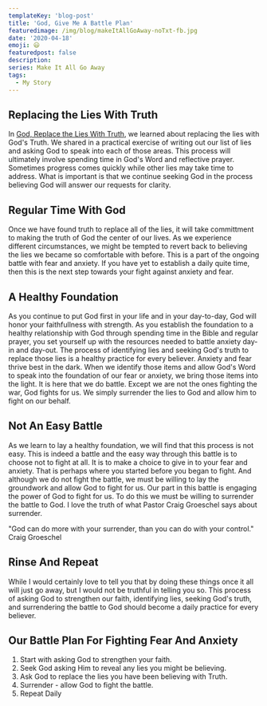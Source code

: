 ```yaml
---
templateKey: 'blog-post'
title: 'God, Give Me A Battle Plan'
featuredimage: /img/blog/makeItAllGoAway-noTxt-fb.jpg
date: '2020-04-18'
emoji: 😃
featuredpost: false
description:
series: Make It All Go Away
tags:
  - My Story
---
```


## Replacing the Lies With Truth

In [God, Replace the Lies With Truth](https://www.craigbooker.com/blog/god-replace-the-lies-with-truth/), we learned about replacing the lies with God's Truth. We shared in a practical exercise of writing out our list of lies and asking God to speak into each of those areas. This process will ultimately involve spending time in God's Word and reflective prayer. Sometimes progress comes quickly while other lies may take time to address. What is important is that we continue seeking God in the process believing God will answer our requests for clarity.

## Regular Time With God

Once we have found truth to replace all of the lies, it will take committment to making the truth of God the center of our lives. As we experience different circumstances, we might be tempted to revert back to believing the lies we became so comfortable with before. This is a part of the ongoing battle with fear and anxiety. If you have yet to establish a daily quite time, then this is the next step towards your fight against anxiety and fear.

## A Healthy Foundation

As you continue to put God first in your life and in your day-to-day, God will honor your faithfullness with strength. As you establish the foundation to a healthy relationship with God through spending time in the Bible and regular prayer, you set yourself up with the resources needed to battle anxiety day-in and day-out. The process of identifying lies and seeking God's truth to replace those lies is a healthy practice for every believer. Anxiety and fear thrive best in the dark. When we identify those items and allow God's Word to speak into the foundation of our fear or anxiety, we bring those items into the light. It is here that we do battle. Except we are not the ones fighting the war, God fights for us. We simply surrender the lies to God and allow him to fight on our behalf.

## Not An Easy Battle

As we learn to lay a healthy foundation, we will find that this process is not easy. This is indeed a battle and the easy way through this battle is to choose not to fight at all. It is to make a choice to give in to your fear and anxiety. That is perhaps where you started before you began to fight. And although we do not fight the battle, we must be willing to lay the groundwork and allow God to fight for us. Our part in this battle is engaging the power of God to fight for us. To do this we must be willing to surrender the battle to God. I love the truth of what Pastor Craig Groeschel says about surrender.

"God can do more with your surrender, than you can do with your control."
Craig Groeschel

## Rinse And Repeat

While I would certainly love to tell you that by doing these things once it all will just go away, but I would not be truthful in telling you so. This process of asking God to strengthen our faith, identifying lies, seeking God's truth, and surrendering the battle to God should become a daily practice for every believer.

## Our Battle Plan For Fighting Fear And Anxiety

1. Start with asking God to strengthen your faith.
2. Seek God asking Him to reveal any lies you might be believing.
3. Ask God to replace the lies you have been believing with Truth.
4. Surrender - allow God to fight the battle.
5. Repeat Daily
